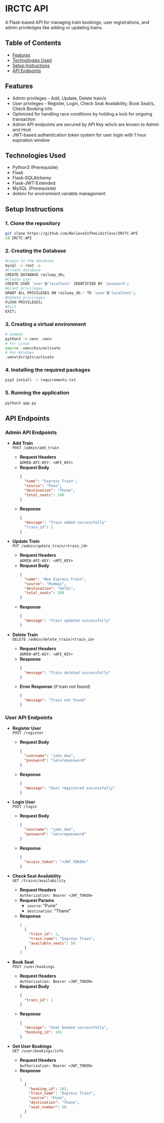 # IRCTC API

A Flask-based API for managing train bookings, user registrations, and admin priviledges like adding or updating trains.

## Table of Contents
- [Features](#features)
- [Technologies Used](#technologies-used)
- [Setup Instructions](#setup-instructions)
- [API Endpoints](#api-endpoints)

## Features
- Admin privileges - Add, Update, Delete train/s
- User privileges -  Register, Login, Check Seat Availability, Book Seat/s, Check Booking info
- Optimized for handling race conditions by holding a lock for ongoing transaction
- Admin API endpoints are secured by API Key which are known to Admin and Host
- JWT-based authentication token system for user login with 1 hour expiration window

## Technologies Used
- Python3 (Prerequisite)
- Flask
- Flask-SQLAlchemy
- Flask-JWT-Extended
- MySQL (Prerequisite)
- dotenv for environment variable management

## Setup Instructions

### 1. Clone the repository
```bash
git clone https://github.com/BelieveInTheLimitless/IRCTC-API
cd IRCTC-API
```

### 2. Creating the Database
```bash
#Login to the database
mysql -u root -p
#Create database
CREATE DATABASE railway_db;
#Create user
CREATE USER 'user'@'localhost' IDENTIFIED BY 'password';
#Grant privileges
GRANT ALL PRIVILEGES ON railway_db.* TO 'user'@'localhost';
#Update privileges
FLUSH PRIVILEGES;
#Exit
EXIT;
```

### 3. Creating a virtual environment
```bash
# Common
python3 -m venv .venv
# For Linux
source .venv/bin/activate
# For Windows
.venv\Scripts\activate
```

### 4. Installing the required packages
```bash
pip3 install -r requirements.txt
```

### 5. Running the application
```bash
python3 app.py
```

## API Endpoints

### Admin API Endpoints

- **Add Train**  
  `POST /admin/add_train`
  - **Request Headers**  
    `ADMIN-API-KEY: <API_KEY>`
  - **Request Body**  
    ```json
    {
      "name": "Express Train",
      "source": "Pune",
      "destination": "Thane",
      "total_seats": 100
    }
    ```
  - **Response**  
    ```json
    {
      "message": "Train added successfully"
      "train_id": 1
    }
    ```

- **Update Train**  
  `PUT /admin/update_train/<train_id>`
  - **Request Headers**  
    `ADMIN-API-KEY: <API_KEY>`
  - **Request Body**  
    ```json
    {
      "name": "New Express Train",
      "source": "Mumbai",
      "destination": "Delhi",
      "total_seats": 200
    }
    ```
  - **Response**  
    ```json
    {
      "message": "Train updated successfully"
    }
    ```
    
- **Delete Train**  
  `DELETE /admin/delete_train/<train_id>`
  - **Request Headers**  
    `ADMIN-API-KEY: <API_KEY>`
  - **Response**  
    ```json
    {
      "message": "Train deleted successfully"
    }
    ```
  - **Error Response** (if train not found)  
    ```json
    {
      "message": "Train not found"
    }
    ```

### User API Endpoints

- **Register User**  
  `POST /register`
  - **Request Body**  
    ```json
    {
      "username": "john_doe",
      "password": "securepassword"
    }
    ```
  - **Response**  
    ```json
    {
      "message": "User registered successfully"
    }
    ```

- **Login User**  
  `POST /login`
  - **Request Body**  
    ```json
    {
      "username": "john_doe",
      "password": "securepassword"
    }
    ```
  - **Response**  
    ```json
    {
      "access_token": "<JWT_TOKEN>"
    }
    ```

- **Check Seat Availability**  
  `GET /trains/availability`
  - **Request Headers**  
    `Authorization: Bearer <JWT_TOKEN>`
  - **Request Params**  
    - `source`: "Pune"  
    - `destination`: "Thane"
  - **Response**  
    ```json
    [
      {
        "train_id": 1,
        "train_name": "Express Train",
        "available_seats": 50
      }
    ]
    ```

- **Book Seat**  
  `POST /user/bookings`
  - **Request Headers**  
    `Authorization: Bearer <JWT_TOKEN>`
  - **Request Body**  
    ```json
    {
      "train_id": 1
    }
    ```
  - **Response**  
    ```json
    {
      "message": "Seat booked successfully",
      "booking_id": 101
    }
    ```

- **Get User Bookings**  
  `GET /user/bookings/info`
  - **Request Headers**  
    `Authorization: Bearer <JWT_TOKEN>`
  - **Response**  
    ```json
    [
      {
        "booking_id": 101,
        "train_name": "Express Train",
        "source": "Pune",
        "destination": "Thane",
        "seat_number": 50
      }
    ]
    ```


